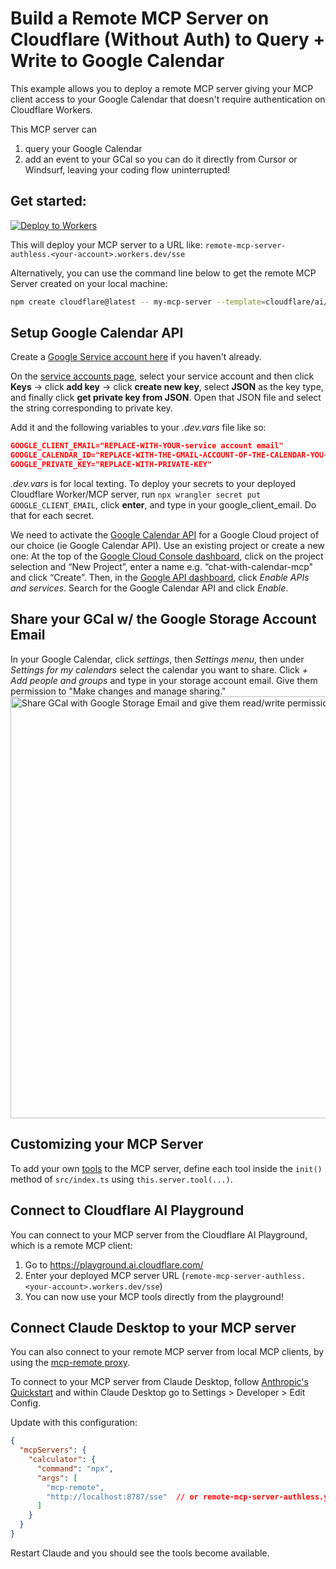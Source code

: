 # Build a Remote MCP Server on Cloudflare (Without Auth) to Query + Write to Google Calendar

This example allows you to deploy a remote MCP server giving your MCP client access to your Google Calendar that doesn't require authentication on Cloudflare Workers.

This MCP server can 
1. query your Google Calendar
2. add an event to your GCal
so you can do it directly from Cursor or Windsurf, leaving your coding flow uninterrupted!

## Get started: 

[![Deploy to Workers](https://deploy.workers.cloudflare.com/button)](https://deploy.workers.cloudflare.com/?url=https://github.com/cloudflare/ai/tree/main/demos/remote-mcp-authless)

This will deploy your MCP server to a URL like: `remote-mcp-server-authless.<your-account>.workers.dev/sse`

Alternatively, you can use the command line below to get the remote MCP Server created on your local machine:
```bash
npm create cloudflare@latest -- my-mcp-server --template=cloudflare/ai/demos/remote-mcp-authless
```

## Setup Google Calendar API
Create a [Google Service account here](https://console.cloud.google.com/iam-admin/serviceaccounts) if you haven't already.

On the [service accounts page](https://console.cloud.google.com/iam-admin/serviceaccounts), select your service account and then click <strong>Keys</strong> -> click <strong>add key</strong> -> click <strong>create new key</strong>, select <strong>JSON</strong> as the key type, and finally click <strong>get private key from JSON</strong>. Open that JSON file and select the string corresponding to private key.

Add it and the following variables to your <em>.dev.vars</em> file like so:

```json
GOOGLE_CLIENT_EMAIL="REPLACE-WITH-YOUR-service account email" 
GOOGLE_CALENDAR_ID="REPLACE-WITH-THE-GMAIL-ACCOUNT-OF-THE-CALENDAR-YOU-WANT-TO-QUERY"
GOOGLE_PRIVATE_KEY="REPLACE-WITH-PRIVATE-KEY" 
```
<em>.dev.vars</em> is for local texting. To deploy your secrets to your deployed Cloudflare Worker/MCP server, run `npx wrangler secret put GOOGLE_CLIENT_EMAIL`, click <strong>enter</strong>, and type in your google_client_email. Do that for each secret.

We need to activate the [Google Calendar API](https://developers.google.com/calendar/api/guides/overview) for a Google Cloud project of our choice (ie Google Calendar API). Use an existing project or create a new one: At the top of the [Google Cloud Console dashboard](https://console.cloud.google.com/), click on the project selection and “New Project”, enter a name e.g. “chat-with-calendar-mcp" and click “Create”. Then, in the [Google API dashboard](https://console.developers.google.com/), click <em>Enable APIs and services</em>. Search for the Google Calendar API and click <em>Enable</em>.

## Share your GCal w/ the Google Storage Account Email
In your Google Calendar, click <em>settings</em>, then <em>Settings menu</em>, then under <em>Settings for my calendars</em> select the calendar you want to share. Click <em>+ Add people and groups</em> and type in your storage account email. Give them permission to "Make changes and manage sharing." 
<img width="675" alt="Share GCal with Google Storage Email and give them read/write permissions" src="https://github.com/user-attachments/assets/3579725b-5d8f-42e9-9d1b-255dca6c9b4e" />



## Customizing your MCP Server

To add your own [tools](https://developers.cloudflare.com/agents/model-context-protocol/tools/) to the MCP server, define each tool inside the `init()` method of `src/index.ts` using `this.server.tool(...)`. 

## Connect to Cloudflare AI Playground

You can connect to your MCP server from the Cloudflare AI Playground, which is a remote MCP client:

1. Go to https://playground.ai.cloudflare.com/
2. Enter your deployed MCP server URL (`remote-mcp-server-authless.<your-account>.workers.dev/sse`)
3. You can now use your MCP tools directly from the playground!

## Connect Claude Desktop to your MCP server

You can also connect to your remote MCP server from local MCP clients, by using the [mcp-remote proxy](https://www.npmjs.com/package/mcp-remote). 

To connect to your MCP server from Claude Desktop, follow [Anthropic's Quickstart](https://modelcontextprotocol.io/quickstart/user) and within Claude Desktop go to Settings > Developer > Edit Config.

Update with this configuration:

```json
{
  "mcpServers": {
    "calculator": {
      "command": "npx",
      "args": [
        "mcp-remote",
        "http://localhost:8787/sse"  // or remote-mcp-server-authless.your-account.workers.dev/sse
      ]
    }
  }
}
```

Restart Claude and you should see the tools become available. 
